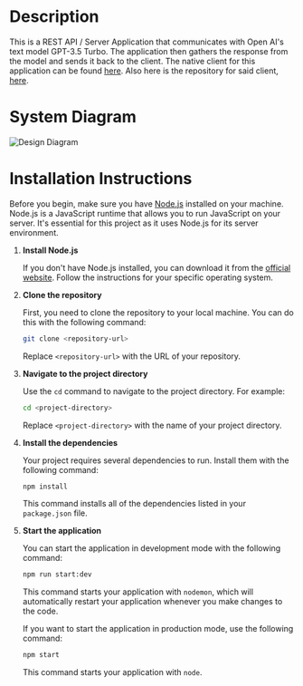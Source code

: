 # Description

This is a REST API / Server Application that communicates with Open AI's text model GPT-3.5 Turbo. 
The application then gathers the response from the model and sends it back to the client. The native client for this application can be found [here](https://effulgent-praline-4dbf11.netlify.app/). Also here is the repository for said client, [here](https://github.com/fidotheprince/dynamic-shopping-list).

# System Diagram

![Design Diagram](https://effulgent-praline-4dbf11.netlify.app/documents/grocery-pal-design.png)

# Installation Instructions

Before you begin, make sure you have [Node.js](https://nodejs.org/) installed on your machine. Node.js is a JavaScript runtime that allows you to run JavaScript on your server. It's essential for this project as it uses Node.js for its server environment.

1. **Install Node.js**

   If you don't have Node.js installed, you can download it from the [official website](https://nodejs.org/). Follow the instructions for your specific operating system.

2. **Clone the repository**

   First, you need to clone the repository to your local machine. You can do this with the following command:

   ```bash
   git clone <repository-url>
   ```

   Replace `<repository-url>` with the URL of your repository.

3. **Navigate to the project directory**

   Use the `cd` command to navigate to the project directory. For example:

   ```bash
   cd <project-directory>
   ```

   Replace `<project-directory>` with the name of your project directory.

4. **Install the dependencies**

   Your project requires several dependencies to run. Install them with the following command:

   ```bash
   npm install
   ```

   This command installs all of the dependencies listed in your `package.json` file.

5. **Start the application**

   You can start the application in development mode with the following command:

   ```bash
   npm run start:dev
   ```

   This command starts your application with `nodemon`, which will automatically restart your application whenever you make changes to the code.

   If you want to start the application in production mode, use the following command:

   ```bash
   npm start
   ```

   This command starts your application with `node`.
